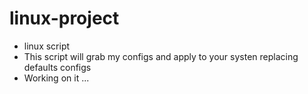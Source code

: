 # linux-project
- linux script 
- This script will grab my configs and apply to your systen replacing defaults configs
- Working on it ...
